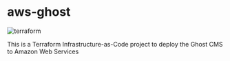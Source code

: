 # aws-ghost
![terraform](https://github.com/phillhocking/aws-ghost/.github/workflows/terraform.yaml/badge.svg?branch=dev)

This is a Terraform Infrastructure-as-Code project to deploy the Ghost CMS to Amazon Web Services
